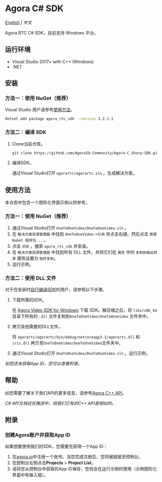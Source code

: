 # Agora C# SDK

*[English](README.md) | 中文*

Agora RTC C# SDK，目前支持 Windows 平台。

## 运行环境

- Visual Studio 2017+ with C++ (Windows)
- .NET

## 安装

### 方法一：使用 NuGet（推荐）

Visual Studio 用户请参考[使用方法](#使用方法)。

```bash
dotnet add package agora_rtc_sdk --version 3.2.1.1
```

### 方法二：编译 SDK

1. Clone当前仓库。

   ```bash
   git clone https://github.com/AgoraIO-Community/Agora-C_Sharp-SDK.git
   ```

3. 编译SDK。

   通过Visual Studio打开 `agorartc/agorartc.sln` 。生成解决方案。


## 使用方法

本仓库中包含一个图形化界面示例以供参考。

### 方法一：使用 NuGet（推荐）

1. 通过Visual Studio打开 `OneToOneVideo/OneToOneVideo.sln` 。
2. 在 `解决方案资源管理器` 中找到 `OneToOneVideo->引用` 并点击右键。然后点击 `管理 NuGet 程序包...` 。
3. 点击 `浏览` ，搜索 `agora_rtc_sdk` 并安装。
4. 在 `解决方案资源管理器` 中找到所有 DLL 文件，并将它们在 `属性` 中的 `复制到输出目录` 属性设置为 `始终复制`。
5. 运行示例。

### 方法二：使用 DLL 文件

对于在安装时[自行编译SDK](#方法二：编译SDK)的用户，请参照以下步骤。

1. 下载所需的SDK。

   在 [Agora Video SDK for Windows](https://download.agora.io/sdk/release/Agora_Native_SDK_for_Windows_v3_2_1_FULL.zip) 下载 SDK。解压缩之后，将 `libs/x86_64` 目录下所有的 `.dll` 文件复制到`OneToOneVideo/OneToOneVideo` 文件夹中。

2. 拷贝其他需要的DLL文件。

   将 `agorartc/agorartc/bin/debug/netcoreapp3.1/agorartc.dll` 和 `iris.dll` 拷贝至`OneToOneVideo/OneToOneVideo`文件夹中。

3. 通过Visual Studio打开 `OneToOneVideo/OneToOneVideo.sln` 。运行示例。

*如您还未获取App ID，您可以查看附录。*

## 帮助

如您需要了解关于我们API的更多信息，请参考[Agora C++ API](https://docs.agora.io/cn/Video/API%20Reference/cpp/v3.1.2/index.html)。

*C# API文档还在推进中，但我们已有的C++ API是相似的。*

## 附录

### 创建Agora账户并获取App ID

如果想要使用我们的SDK，您需要先获得一个App ID：

1. 在[agora.io](https://dashboard.agora.io/signin/)中注册一个账号。当您完成注册后，您将被链接至控制台。
2. 在控制台左侧点击**Projects** > **Project List**。
3. 请将您从控制台中获取的App ID保存，您将会在运行示例时使用（示例图形化界面中有输入框）。